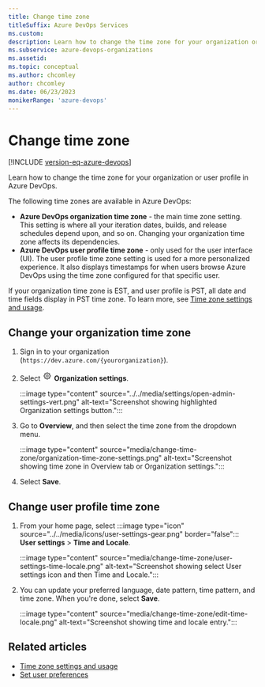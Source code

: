 ```yaml
---
title: Change time zone
titleSuffix: Azure DevOps Services
ms.custom: 
description: Learn how to change the time zone for your organization or for user profile.
ms.subservice: azure-devops-organizations
ms.assetid: 
ms.topic: conceptual
ms.author: chcomley
author: chcomley
ms.date: 06/23/2023
monikerRange: 'azure-devops'
---
```


# Change time zone

[!INCLUDE [version-eq-azure-devops](../../includes/version-eq-azure-devops.md)]

Learn how to change the time zone for your organization or user profile in Azure DevOps.

The following time zones are available in Azure DevOps:

* **Azure DevOps organization time zone** - the main time zone setting. This setting is where all your iteration dates, builds, and release schedules depend upon, and so on. Changing your organization time zone affects its dependencies.
* **Azure DevOps user profile time zone** - only used for the user interface (UI). The user profile time zone setting is used for a more personalized experience. It also displays timestamps for when users browse Azure DevOps using the time zone configured for that specific user.

If your organization time zone is EST, and user profile is PST, all date and time fields display in PST time zone. To learn more, see [Time zone settings and usage](../settings/timezone-settings-usage.md).

## Change your organization time zone

1. Sign in to your organization (```https://dev.azure.com/{yourorganization}```).

2. Select ![gear icon](../../media/icons/gear-icon.png) **Organization settings**.

   :::image type="content" source="../../media/settings/open-admin-settings-vert.png" alt-text="Screenshot showing highlighted Organization settings button.":::

3. Go to **Overview**, and then select the time zone from the dropdown menu.

   :::image type="content" source="media/change-time-zone/organization-time-zone-settings.png" alt-text="Screenshot showing time zone in Overview tab or Organization settings.":::

4. Select **Save**.

## Change user profile time zone

1. From your home page, select :::image type="icon" source="../../media/icons/user-settings-gear.png" border="false"::: **User settings** > **Time and Locale**.

   :::image type="content" source="media/change-time-zone/user-settings-time-locale.png" alt-text="Screenshot showing select User settings icon and then Time and Locale.":::

2. You can update your preferred language, date pattern, time pattern, and time zone. When you're done, select **Save**.

   :::image type="content" source="media/change-time-zone/edit-time-locale.png" alt-text="Screenshot showing time and locale entry.":::

## Related articles

- [Time zone settings and usage](../settings/timezone-settings-usage.md)
- [Set user preferences](../settings/set-your-preferences.md)
